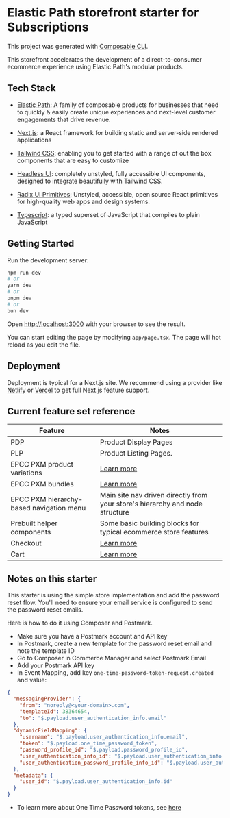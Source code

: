 # Elastic Path storefront starter for Subscriptions

This project was generated with [Composable CLI](https://www.npmjs.com/package/composable-cli).

This storefront accelerates the development of a direct-to-consumer ecommerce experience using Elastic Path's modular products.

## Tech Stack

- [Elastic Path](https://www.elasticpath.com/products): A family of composable products for businesses that need to quickly & easily create unique experiences and next-level customer engagements that drive revenue.

- [Next.js](https://nextjs.org/): a React framework for building static and server-side rendered applications

- [Tailwind CSS](https://tailwindcss.com/): enabling you to get started with a range of out the box components that are
  easy to customize

- [Headless UI](https://headlessui.com/): completely unstyled, fully accessible UI components, designed to integrate
  beautifully with Tailwind CSS.

- [Radix UI Primitives](https://www.radix-ui.com/primitives): Unstyled, accessible, open source React primitives for high-quality web apps and design systems.

- [Typescript](https://www.typescriptlang.org/): a typed superset of JavaScript that compiles to plain JavaScript

## Getting Started

Run the development server:

```bash
npm run dev
# or
yarn dev
# or
pnpm dev
# or
bun dev
```

Open [http://localhost:3000](http://localhost:3000) with your browser to see the result.

You can start editing the page by modifying `app/page.tsx`. The page will hot reload as you edit the file.

## Deployment

Deployment is typical for a Next.js site. We recommend using a provider
like [Netlify](https://www.netlify.com/blog/2020/11/30/how-to-deploy-next.js-sites-to-netlify/)
or [Vercel](https://vercel.com/docs/frameworks/nextjs) to get full Next.js feature support.

## Current feature set reference

| **Feature**                              | **Notes**                                                                                     |
|------------------------------------------|-----------------------------------------------------------------------------------------------|
| PDP                                      | Product Display Pages                                                                         |
| PLP                                      | Product Listing Pages.                                                                        |
| EPCC PXM product variations              | [Learn more](https://elasticpath.dev/docs/pxm/products/pxm-product-variations/pxm-variations) |
| EPCC PXM bundles                         | [Learn more](https://elasticpath.dev/docs/pxm/products/pxm-bundles/pxm-bundles)               |
| EPCC PXM hierarchy-based navigation menu | Main site nav driven directly from your store's hierarchy and node structure                  |
| Prebuilt helper components               | Some basic building blocks for typical ecommerce store features                               |
| Checkout                                 | [Learn more](https://elasticpath.dev/docs/commerce-cloud/checkout/checkout-workflow)          |
| Cart                                     | [Learn more](https://elasticpath.dev/docs/commerce-cloud/carts/carts)                         |

## Notes on this starter

This starter is using the simple store implementation and add the password reset flow. 
You'll need to ensure your email service is configured to send the password reset emails.

Here is how to do it using Composer and Postmark.
- Make sure you have a Postmark account and API key
- In Postmark, create a new template for the password reset email and note the template ID
- Go to Composer in Commerce Manager and select Postmark Email
- Add your Postmark API key
- In Event Mapping, add key `one-time-password-token-request.created` and value:
 
```json
{
  "messagingProvider": {
    "from": "noreply@<your-domain>.com",
    "templateId": 38364654,
    "to": "$.payload.user_authentication_info.email"
  },
  "dynamicFieldMapping": {
    "username": "$.payload.user_authentication_info.email",
    "token": "$.payload.one_time_password_token",
    "password_profile_id": "$.payload.password_profile_id",
    "user_authentication_info_id": "$.payload.user_authentication_info.id",
    "user_authentication_password_profile_info_id": "$.payload.user_authentication_password_profile_info.id"
  },
  "metadata": {
    "user_id": "$.payload.user_authentication_info.id"
  }
}
```
- To learn more about One Time Password tokens, see [here](https://elasticpath.dev/guides/How-To/Authentication/how-to-utilize-one-time-password-tokens)
